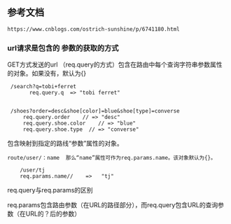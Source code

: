 ## 参考文档
    https://www.cnblogs.com/ostrich-sunshine/p/6741180.html


### url请求是包含的  参数的获取的方式


  GET方式发送的url    （req.query的方式）包含在路由中每个查询字符串参数属性的对象。如果没有，默认为{}
                
     /search?q=tobi+ferret 
           req.query.q  => "tobi ferret"


     /shoes?order=desc&shoe[color]=blue&shoe[type]=converse
         req.query.order    // => "desc"
         req.query.shoe.color    // => "blue"
         req.query.shoe.type  // => "converse"


包含映射到指定的路线“参数”属性的对象。

    route/user/：name  那么“name”属性可作为req.params.name。该对象默认为{}。

        /user/tj
        req.params.name//    =>   "tj"


req.query与req.params的区别

req.params包含路由参数（在URL的路径部分），而req.query包含URL的查询参数（在URL的？后的参数）